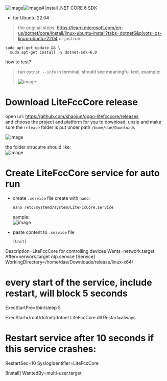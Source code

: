 ![image](https://github.com/user-attachments/assets/4d80040b-f4f2-4fcf-8f4f-292adfbca5e6)![image](https://github.com/user-attachments/assets/ee05c8cf-465b-44d4-8d5a-e3cc350cb1d3)# Install .NET CORE 6 SDK
* for Ubuntu 22.04
> the original steps: https://learn.microsoft.com/en-us/dotnet/core/install/linux-ubuntu-install?tabs=dotnet6&pivots=os-linux-ubuntu-2204
or just run:
```
sudo apt-get update && \
  sudo apt-get install -y dotnet-sdk-6.0
```
how to test?    
> run `dotnet --info` in terminal, should see meaningful text, example:
> 
> ![image](https://github.com/user-attachments/assets/3d011f48-bca6-42d0-be11-f77c69a1e156)


# Download LiteFccCore release
open url: https://github.com/shaojun/gogo-litefcccore/releases    
and choose the project and platform for you to download.
unzip and make sure the `release` folder is put under path `/home/dae/Downloads`

![image](https://github.com/user-attachments/assets/abb3bc78-c905-418a-984e-0aa281a093c4)

the folder strucutre should like:    
![image](https://github.com/user-attachments/assets/7bc29036-736e-41c0-b37e-ef10f858b618)

# Create LiteFccCore service for auto run
* create `.service` file
  create with `nano`:
  ```
  nano /etc/systemd/system/LiteFccCore.service
  ```
  sample:    
  ![image](https://github.com/user-attachments/assets/058cbbdb-170a-4402-9f1b-5021e974f82e)

* paste content to `.service` file
  ```
  [Unit]
Description=LiteFccCore for controlling devices
Wants=network.target
After=nerwork.target ntp.service
[Service]
WorkingDirectory=/home/dae/Downloads/release/linux-x64/
# every start of the service, include restart, will block 5 seconds
ExecStartPre=/bin/sleep 5

ExecStart=/root/dotnet/dotnet LiteFccCore.dll
Restart=always
# Restart service after 10 seconds if this service crashes:
RestartSec=10
SyslogIdentifier=LiteFccCore

[Install]
WantedBy=multi-user.target

  ```

